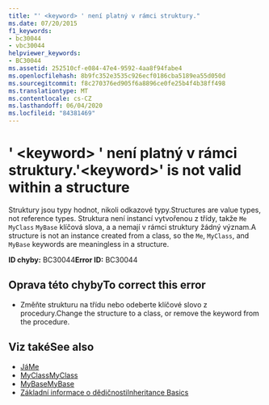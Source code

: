 ```yaml
---
title: "' <keyword> ' není platný v rámci struktury."
ms.date: 07/20/2015
f1_keywords:
- bc30044
- vbc30044
helpviewer_keywords:
- BC30044
ms.assetid: 252510cf-e084-47e4-9592-4aa8f94fabe4
ms.openlocfilehash: 8b9fc352e3535c926ecf0186cba5189ea55d050d
ms.sourcegitcommit: f8c270376ed905f6a8896ce0fe25b4f4b38ff498
ms.translationtype: MT
ms.contentlocale: cs-CZ
ms.lasthandoff: 06/04/2020
ms.locfileid: "84381469"
---
```

# <a name="keyword-is-not-valid-within-a-structure"></a><span data-ttu-id="58563-102">' \<keyword> ' není platný v rámci struktury.</span><span class="sxs-lookup"><span data-stu-id="58563-102">'\<keyword>' is not valid within a structure</span></span>
<span data-ttu-id="58563-103">Struktury jsou typy hodnot, nikoli odkazové typy.</span><span class="sxs-lookup"><span data-stu-id="58563-103">Structures are value types, not reference types.</span></span> <span data-ttu-id="58563-104">Struktura není instancí vytvořenou z třídy, takže `Me` `MyClass` `MyBase` klíčová slova, a a nemají v rámci struktury žádný význam.</span><span class="sxs-lookup"><span data-stu-id="58563-104">A structure is not an instance created from a class, so the `Me`, `MyClass`, and `MyBase` keywords are meaningless in a structure.</span></span>  
  
 <span data-ttu-id="58563-105">**ID chyby:** BC30044</span><span class="sxs-lookup"><span data-stu-id="58563-105">**Error ID:** BC30044</span></span>  
  
## <a name="to-correct-this-error"></a><span data-ttu-id="58563-106">Oprava této chyby</span><span class="sxs-lookup"><span data-stu-id="58563-106">To correct this error</span></span>  
  
- <span data-ttu-id="58563-107">Změňte strukturu na třídu nebo odeberte klíčové slovo z procedury.</span><span class="sxs-lookup"><span data-stu-id="58563-107">Change the structure to a class, or remove the keyword from the procedure.</span></span>  
  
## <a name="see-also"></a><span data-ttu-id="58563-108">Viz také</span><span class="sxs-lookup"><span data-stu-id="58563-108">See also</span></span>

- [<span data-ttu-id="58563-109">Já</span><span class="sxs-lookup"><span data-stu-id="58563-109">Me</span></span>](../programming-guide/program-structure/me-my-mybase-and-myclass.md#me)
- [<span data-ttu-id="58563-110">MyClass</span><span class="sxs-lookup"><span data-stu-id="58563-110">MyClass</span></span>](../programming-guide/program-structure/me-my-mybase-and-myclass.md#myclass)
- [<span data-ttu-id="58563-111">MyBase</span><span class="sxs-lookup"><span data-stu-id="58563-111">MyBase</span></span>](../programming-guide/program-structure/me-my-mybase-and-myclass.md#mybase)
- [<span data-ttu-id="58563-112">Základní informace o dědičnosti</span><span class="sxs-lookup"><span data-stu-id="58563-112">Inheritance Basics</span></span>](../programming-guide/language-features/objects-and-classes/inheritance-basics.md)
